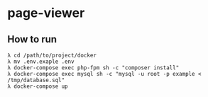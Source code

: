 # page-viewer

## How to run

```
λ cd /path/to/project/docker
λ mv .env.exaple .env
λ docker-compose exec php-fpm sh -c "composer install"
λ docker-compose exec mysql sh -c "mysql -u root -p example < /tmp/database.sql"
λ docker-compose up
```

